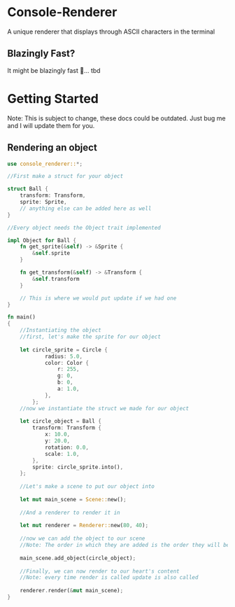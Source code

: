 # Console-Renderer
A unique renderer that displays through ASCII characters in the terminal
## Blazingly Fast?
It might be blazingly fast 🚀... tbd
# Getting Started
Note: This is subject to change, these docs could be outdated. Just bug me and I will update them for you.
## Rendering an object
``` rust
use console_renderer::*;

//First make a struct for your object

struct Ball {
    transform: Transform,
    sprite: Sprite,
    // anything else can be added here as well
}

//Every object needs the Object trait implemented

impl Object for Ball {
    fn get_sprite(&self) -> &Sprite {
        &self.sprite
    }

    fn get_transform(&self) -> &Transform {
        &self.transform
    }

    // This is where we would put update if we had one
}

fn main()
{
    //Instantiating the object
    //first, let's make the sprite for our object
    
    let circle_sprite = Circle {
            radius: 5.0,
            color: Color {
                r: 255,
                g: 0,
                b: 0,
                a: 1.0,
            },
        };
    //now we instantiate the struct we made for our object
    
    let circle_object = Ball {
        transform: Transform {
            x: 10.0,
            y: 20.0,
            rotation: 0.0,
            scale: 1.0,
        },
        sprite: circle_sprite.into(),
    };
    
    //Let's make a scene to put our object into
    
    let mut main_scene = Scene::new();
    
    //And a renderer to render it in
    
    let mut renderer = Renderer::new(80, 40);
    
    //now we can add the object to our scene
    //Note: The order in which they are added is the order they will be rendered in
    
    main_scene.add_object(circle_object);
    
    //Finally, we can now render to our heart's content 
    //Note: every time render is called update is also called
    
    renderer.render(&mut main_scene);
}
```


